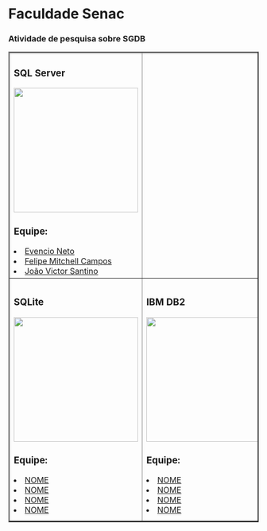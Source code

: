 # Faculdade Senac



### Atividade de pesquisa sobre SGDB 



<table border="2">
  <tr>
    <td>
        <h3>SQL Server</h3>
        <a href="https://www.microsoft.com/pt-br/sql-server"><img src="https://www.techasoft.com/debug/img/sqlserver.png" width="250px"></a>
        <h3>Equipe:</h3>
        <li><a href="LINKEDIN">Evencio Neto</a></li>
        <li><a href="https://www.linkedin.com/in/felipe-mitchell-campos-ramos-164324184/">Felipe Mitchell Campos</a></li>
        <li><a href="https://www.linkedin.com/in/jo%C3%A3o-santino-0123a1382/?utm_source=share&utm_campaign=share_via&utm_content=profile&utm_medium=android_app">João Victor Santino</a></li>
        <tr>      
    </td>
    <td>
        <h3>SQLite</h3>
        <a href="LINK DA ATIVIDADE"><img src="ENDERECO DA IMAGEM" width="250px"></a>
        <h3>Equipe:</h3>
        <li><a href="LINKEDIN">NOME</a></li>
        <li><a href="LINKEDIN">NOME</a></li>
        <li><a href="LINKEDIN">NOME</a></li>
        <li><a href="LINKEDIN">NOME</a></li>       
    </td>
    <td>
        <h3>IBM DB2</h3>
        <a href="LINK DA ATIVIDADE"><img src="ENDERECO DA IMAGEM" width="250px"></a>
        <h3>Equipe:</h3>
        <li><a href="LINKEDIN">NOME</a></li>
        <li><a href="LINKEDIN">NOME</a></li>
        <li><a href="LINKEDIN">NOME</a></li>
        <li><a href="LINKEDIN">NOME</a></li>       
    </td>
    <td>
        <h3>PostgreSQL</h3>
        <a href="LINK DA ATIVIDADE"><img src="ENDERECO DA IMAGEM" width="250px"></a>
        <h3>Equipe:</h3>
        <li><a href="LINKEDIN">NOME</a></li>
        <li><a href="LINKEDIN">NOME</a></li>
        <li><a href="LINKEDIN">NOME</a></li>
        <li><a href="LINKEDIN">NOME</a></li>       
    </td>
    <td>
        <h2>Oracle</h2>
        <a href="LINK DA ATIVIDADE"><img src="ENDERECO DA IMAGEM" width="250px"></a>
        <h3>Equipe:</h3>
        <li><a href="LINKEDIN">NOME</a></li>
        <li><a href="LINKEDIN">NOME</a></li>
        <li><a href="LINKEDIN">NOME</a></li>
        <li><a href="LINKEDIN">NOME</a></li>       
    </td>
    <td>
        <h3>SQL Server</h3>
        <a href="LINK DA ATIVIDADE"><img src="ENDERECO DA IMAGEM" width="250px"></a>
        <h3>Equipe:</h3>
        <li><a href="LINKEDIN">NOME</a></li>
        <li><a href="LINKEDIN">NOME</a></li>
        <li><a href="LINKEDIN">NOME</a></li>
        <li><a href="LINKEDIN">NOME</a></li>       
    </td>
    <td>
        <h3>Amazon RDS</h3>
        <a href="LINK DA ATIVIDADE"><img src="ENDERECO DA IMAGEM" width="250px"></a>
        <h3>Equipe:</h3>
        <li><a href="LINKEDIN">NOME</a></li>
        <li><a href="LINKEDIN">NOME</a></li>
        <li><a href="LINKEDIN">NOME</a></li>
        <li><a href="LINKEDIN">NOME</a></li>       
    </td>
    <td>
        <h3>Elasticsearch</h3>
        <a href="LINK DA ATIVIDADE"><img src="ENDERECO DA IMAGEM" width="250px"></a>
        <h3>Equipe:</h3>
        <li><a href="LINKEDIN">NOME</a></li>
        <li><a href="LINKEDIN">NOME</a></li>
        <li><a href="LINKEDIN">NOME</a></li>
        <li><a href="LINKEDIN">NOME</a></li>       
    </td>
    <td>
        <h3>Firebase</h3>
        <a href="LINK DA ATIVIDADE"><img src="ENDERECO DA IMAGEM" width="250px"></a>
        <h3>Equipe:</h3>
        <li><a href="LINKEDIN">NOME</a></li>
        <li><a href="LINKEDIN">NOME</a></li>
        <li><a href="LINKEDIN">NOME</a></li>
        <li><a href="LINKEDIN">NOME</a></li>       
    </td>
    <td>
        <h3>MySQL</h3>
        <a href="LINK DA ATIVIDADE"><img src="ENDERECO DA IMAGEM" width="250px"></a>
        <h3>Equipe:</h3>
        <li><a href="LINKEDIN">NOME</a></li>
        <li><a href="LINKEDIN">NOME</a></li>
        <li><a href="LINKEDIN">NOME</a></li>
        <li><a href="LINKEDIN">NOME</a></li>       
    </td>
    <td>
        <h2>MariaDB</h2>
        <a href="LINK DA ATIVIDADE"><img src="ENDERECO DA IMAGEM" width="250px"></a>
        <h3>Equipe:</h3>
        <li><a href="LINKEDIN">NOME</a></li>
        <li><a href="LINKEDIN">NOME</a></li>
        <li><a href="LINKEDIN">NOME</a></li>
        <li><a href="LINKEDIN">NOME</a></li>       
    </td>
    <td>
        <h3>Redis</h3>
        <a href="LINK DA ATIVIDADE"><img src="ENDERECO DA IMAGEM" width="250px"></a>
        <h3>Equipe:</h3>
        <li><a href="LINKEDIN">NOME</a></li>
        <li><a href="LINKEDIN">NOME</a></li>
        <li><a href="LINKEDIN">NOME</a></li>
        <li><a href="LINKEDIN">NOME</a></li>       
    </td>
    <td>
        <h3>Microsoft Access</h3>
        <a href="LINK DA ATIVIDADE"><img src="ENDERECO DA IMAGEM" width="250px"></a>
        <h3>Equipe:</h3>
        <li><a href="LINKEDIN">NOME</a></li>
        <li><a href="LINKEDIN">NOME</a></li>
        <li><a href="LINKEDIN">NOME</a></li>
        <li><a href="LINKEDIN">NOME</a></li>       
    </td>
    <td>
        <h3>MongoDB</h3>
        <a href="LINK DA ATIVIDADE"><img src="ENDERECO DA IMAGEM" width="250px"></a>
        <h3>Equipe:</h3>
        <li><a href="LINKEDIN">NOME</a></li>
        <li><a href="LINKEDIN">NOME</a></li>
        <li><a href="LINKEDIN">NOME</a></li>
        <li><a href="LINKEDIN">NOME</a></li>       
    </td>
    <td>
        <h3>Cassandra</h3>
        <a href="LINK DA ATIVIDADE"><img src="ENDERECO DA IMAGEM" width="250px"></a>
        <h3>Equipe:</h3>
        <li><a href="LINKEDIN">NOME</a></li>
        <li><a href="LINKEDIN">NOME</a></li>
        <li><a href="LINKEDIN">NOME</a></li>
        <li><a href="LINKEDIN">NOME</a></li>       
    </td>
    <td>
        <h3>Microsoft Azure</h3>
        <a href="LINK DA ATIVIDADE"><img src="ENDERECO DA IMAGEM" width="250px"></a>
        <h3>Equipe:</h3>
        <li><a href="LINKEDIN">NOME</a></li>
        <li><a href="LINKEDIN">NOME</a></li>
        <li><a href="LINKEDIN">NOME</a></li>
        <li><a href="LINKEDIN">NOME</a></li>       
    </td>
    <td>
        <h2>Roadmap Database</h2>
        <a href="LINK DA ATIVIDADE"><img src="ENDERECO DA IMAGEM" width="250px"></a>
        <h3>Equipe:</h3>
        <li><a href="LINKEDIN">NOME</a></li>
        <li><a href="LINKEDIN">NOME</a></li>
        <li><a href="LINKEDIN">NOME</a></li>
        <li><a href="LINKEDIN">NOME</a></li>       
    </td>    
  </tr>
</table>
